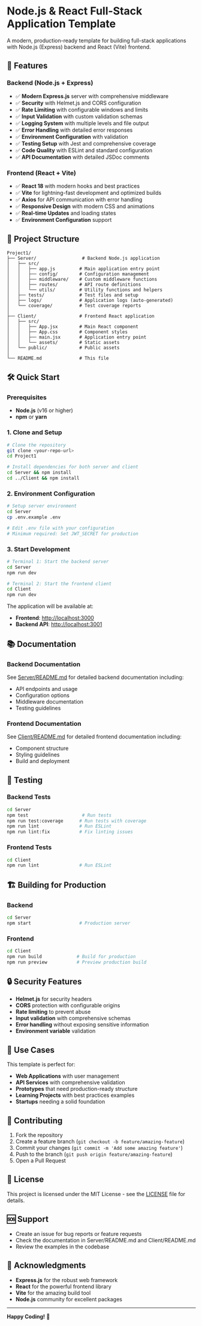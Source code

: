 # Node.js & React Full-Stack Application Template

A modern, production-ready template for building full-stack applications with Node.js (Express) backend and React (Vite) frontend.

## 🚀 Features

### Backend (Node.js + Express)

- ✅ **Modern Express.js** server with comprehensive middleware
- ✅ **Security** with Helmet.js and CORS configuration
- ✅ **Rate Limiting** with configurable windows and limits
- ✅ **Input Validation** with custom validation schemas
- ✅ **Logging System** with multiple levels and file output
- ✅ **Error Handling** with detailed error responses
- ✅ **Environment Configuration** with validation
- ✅ **Testing Setup** with Jest and comprehensive coverage
- ✅ **Code Quality** with ESLint and standard configuration
- ✅ **API Documentation** with detailed JSDoc comments

### Frontend (React + Vite)

- ✅ **React 18** with modern hooks and best practices
- ✅ **Vite** for lightning-fast development and optimized builds
- ✅ **Axios** for API communication with error handling
- ✅ **Responsive Design** with modern CSS and animations
- ✅ **Real-time Updates** and loading states
- ✅ **Environment Configuration** support

## 📁 Project Structure

```text
Project1/
├── Server/                 # Backend Node.js application
│   ├── src/
│   │   ├── app.js         # Main application entry point
│   │   ├── config/        # Configuration management
│   │   ├── middleware/    # Custom middleware functions
│   │   ├── routes/        # API route definitions
│   │   └── utils/         # Utility functions and helpers
│   ├── tests/             # Test files and setup
│   ├── logs/              # Application logs (auto-generated)
│   └── coverage/          # Test coverage reports
│
├── Client/                # Frontend React application
│   ├── src/
│   │   ├── App.jsx        # Main React component
│   │   ├── App.css        # Component styles
│   │   ├── main.jsx       # Application entry point
│   │   └── assets/        # Static assets
│   └── public/            # Public assets
│
└── README.md              # This file
```

## 🛠 Quick Start

### Prerequisites

- **Node.js** (v16 or higher)
- **npm** or **yarn**

### 1. Clone and Setup

```bash
# Clone the repository
git clone <your-repo-url>
cd Project1

# Install dependencies for both server and client
cd Server && npm install
cd ../Client && npm install
```

### 2. Environment Configuration

```bash
# Setup server environment
cd Server
cp .env.example .env

# Edit .env file with your configuration
# Minimum required: Set JWT_SECRET for production
```

### 3. Start Development

```bash
# Terminal 1: Start the backend server
cd Server
npm run dev

# Terminal 2: Start the frontend client
cd Client
npm run dev
```

The application will be available at:

- **Frontend**: <http://localhost:3000>
- **Backend API**: <http://localhost:3001>

## 📚 Documentation

### Backend Documentation

See [Server/README.md](./Server/README.md) for detailed backend documentation including:

- API endpoints and usage
- Configuration options
- Middleware documentation
- Testing guidelines

### Frontend Documentation

See [Client/README.md](./Client/README.md) for detailed frontend documentation including:

- Component structure
- Styling guidelines
- Build and deployment

## 🧪 Testing

### Backend Tests

```bash
cd Server
npm test                    # Run tests
npm run test:coverage      # Run tests with coverage
npm run lint               # Run ESLint
npm run lint:fix           # Fix linting issues
```

### Frontend Tests

```bash
cd Client
npm run lint               # Run ESLint
```

## 🏗 Building for Production

### Backend

```bash
cd Server
npm start                  # Production server
```

### Frontend

```bash
cd Client
npm run build             # Build for production
npm run preview           # Preview production build
```

## 🔒 Security Features

- **Helmet.js** for security headers
- **CORS** protection with configurable origins
- **Rate limiting** to prevent abuse
- **Input validation** with comprehensive schemas
- **Error handling** without exposing sensitive information
- **Environment variable** validation

## 🎯 Use Cases

This template is perfect for:

- **Web Applications** with user management
- **API Services** with comprehensive validation
- **Prototypes** that need production-ready structure
- **Learning Projects** with best practices examples
- **Startups** needing a solid foundation

## 🤝 Contributing

1. Fork the repository
2. Create a feature branch (`git checkout -b feature/amazing-feature`)
3. Commit your changes (`git commit -m 'Add some amazing feature'`)
4. Push to the branch (`git push origin feature/amazing-feature`)
5. Open a Pull Request

## 📝 License

This project is licensed under the MIT License - see the [LICENSE](LICENSE) file for details.

## 🆘 Support

- Create an issue for bug reports or feature requests
- Check the documentation in Server/README.md and Client/README.md
- Review the examples in the codebase

## 🎉 Acknowledgments

- **Express.js** for the robust web framework
- **React** for the powerful frontend library
- **Vite** for the amazing build tool
- **Node.js** community for excellent packages

---

**Happy Coding!** 🚀

